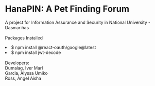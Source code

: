 # HanaPIN: A Pet Finding Forum

A project for Information Assurance and Security in National University - Dasmariñas<br/>
<br/>
Packages Installed
<li>$ npm install @react-oauth/google@latest</li>
<li>$ npm install jwt-decode</li>
<br/>
Developers:<br/>
Dumalag, Iver Marl<br/>
Garcia, Alyssa Umiko<br/>
Ross, Angel Aisha<br/>


